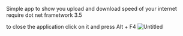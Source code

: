 Simple app to show you upload and download speed of your internet
require dot net frametwork 3.5

to close the application
click on it and press Alt + F4
![Untitled](https://github.com/user-attachments/assets/b1db74d2-4fd8-45bf-a51f-0580a138d944)

